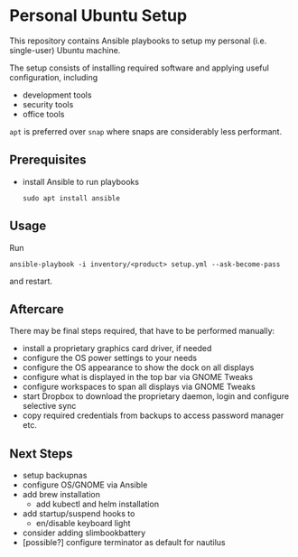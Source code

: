 # Personal Ubuntu Setup

This repository contains Ansible playbooks to setup my personal (i.e. single-user) Ubuntu machine.

The setup consists of installing required software and applying useful configuration, including

* development tools
* security tools
* office tools

`apt` is preferred over `snap` where snaps are considerably less performant.

## Prerequisites

* install Ansible to run playbooks

      sudo apt install ansible

## Usage

Run

    ansible-playbook -i inventory/<product> setup.yml --ask-become-pass

and restart.

## Aftercare

There may be final steps required, that have to be performed manually:

* install a proprietary graphics card driver, if needed
* configure the OS power settings to your needs
* configure the OS appearance to show the dock on all displays
* configure what is displayed in the top bar via GNOME Tweaks
* configure workspaces to span all displays via GNOME Tweaks
* start Dropbox to download the proprietary daemon, login and configure selective sync
* copy required credentials from backups to access password manager etc.

## Next Steps

* setup backupnas
* configure OS/GNOME via Ansible
* add brew installation
  * add kubectl and helm installation
* add startup/suspend hooks to
  * en/disable keyboard light
* consider adding slimbookbattery
* [possible?] configure terminator as default for nautilus
